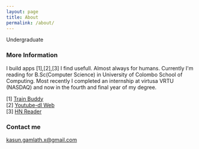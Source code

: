 ```yaml
---
layout: page
title: About
permalink: /about/
---
```


Undergraduate

### More Information

I build apps [1],[2],[3] I find usefull. Almost always for humans. Currently I'm reading for B.Sc(Computer Science) in University of Colombo School of Computing. Most recently I completed an internship at virtusa VRTU (NASDAQ) and now in the fourth and final year of my degree.

[1] <a href="https://play.google.com/store/apps/details?id=com.kasungamlath.trainbuddy" target="_blank">Train Buddy</a></br>
[2] <a href="http://ytd.kasungamlath.com/" target="_blank">Youtube-dl Web</a></br>
[3] <a href="https://play.google.com/store/apps/details?id=com.kasungamlath.hackernews" target="_blank">HN Reader</a>

### Contact me

[kasun.gamlath.x@gmail.com](mailto:kasun.gamlath.x@gmail.com)



